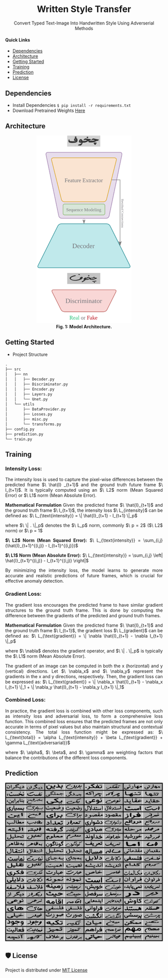 <p align="center">
  <h1 align="center">Written Style Transfer</h1>
</p>

<p align="center">
Convert Typed Text-Image Into Handwritten Style Using Adverserial Methods
</p>


#### **Quick Links**
- [Dependencies](#Dependencies)
- [Architecture](#Architecture)
- [Getting Started](#Getting-Started)
- [Training](#Training)
- [Prediction](#Prediction)
- [License](#License)

## Dependencies
- Install Dependencies `$ pip install -r requirements.txt`
- Download Pretrained Weights [Here]()

## Architecture
<div align="center">
  <img src="assets/style-transfer-overarch.png" height = 600>
  <div align="center"><figcaption><strong>Fig. 1: Model Architecture.</strong></figcaption></div>
</div>

## Getting Started
- Project Structure
```
.
├── src
│   ├── nn
│   │   ├── Decoder.py
│   │   ├── Discriminator.py
│   │   ├── Encoder.py
│   │   ├── Layers.py
│   │   └── Unet.py
│   └── utils
│       ├── DataProvider.py
│       ├── Losses.py
│       ├── misc.py
│       └── transforms.py
├── config.py
├── prediction.py
└── train.py
```

## Training

<div align="justify">
  <h3> Intensity Loss: </h3>
  <p align="justify"> The intensity loss is used to capture the pixel-wise differences between the predicted frame $\ \hat{I}      _{t+1}$ and the ground truth       future frame $\ I_{t+1}$. It is typically computed using an $\ L2$ norm (Mean Squared Error) or $\ L1$ norm (Mean Absolute Error).</p>
  <p align="justify"><strong> Mathematical Formulation </strong> Given the predicted frame $\ \hat{I}_{t+1}$ and the ground truth frame $\ I_{t+1}$, the intensity    loss $\ L_{intensity}$ can be defined as: $\ L_{\text{intensity}} = \| \hat{I}_{t+1} - I_{t+1} \|_p$ </p>
  <p align="justify"> where $\ \| . \|_p$ denotes the  $\ L_p$ norm, commonly $\ p = 2$ ($\ L2$ norm) or $\ p = 1$ </p>
  <p> <strong>$\ L2$ Norm (Mean Squared Error):</strong> $\ L_{\text{intensity}} = \sum_{i,j} (\hat{I}_{t+1}^{(i,j)} - I_{t+1}^{(i,j)})$ </p>
  <p> <strong>$\ L1$ Norm (Mean Absolute Error):</strong> $\ L_{\text{intensity}} = \sum_{i,j} \left| \hat{I}_{t+1}^{(i,j)} - I_{t+1}^{(i,j)} \right|$ </p>
  <p> By minimizing the intensity loss, the model learns to generate more accurate and realistic predictions of future frames, which is crucial for effective         anomaly detection. </p>
</div>

<div align="justify">
  <h3> Gradient Loss: </h3>
  <p align="justify">The gradient loss encourages the predicted frame to have similar gradient structures to the ground truth frame. This is done by computing the    difference between the gradients of the predicted and ground truth frames.</p>
  <p align="justify"><strong>Mathematical Formulation</strong> Given the predicted frame $\ \hat{I}_{t+1}$ and the ground truth frame $\ I_{t+1}$, the gradient       loss $\ L_{gradient}$ can be defined as: $\ L_{\text{gradient}} = \| \nabla \hat{I}_{t+1} - \nabla I_{t+1} \|_p$</p>
  <p align="justify"> where $\ \nabla$ denotes the gradient operator, and $\ \| . \|_p$ is typically the $\ L1$ norm (Mean Absolute Error).</p>
  <p align="justify">The gradient of an image can be computed in both the x (horizontal) and y (vertical) directions. Let $\ \nabla_x$​ and $\ \nabla_y$ represent     the gradients in    the x and y directions, respectively. Then, the gradient loss can be expressed as: $\ L_{\text{gradient}} = \| \nabla_x \hat{I}_{t+1} -         \nabla_x I_{t+1} \|_1 +     \| \nabla_y \hat{I}_{t+1} - \nabla_y I_{t+1} \|_1$</p>
</div>

<div align="justify">
  <h3> Combined Loss: </h3>
  <p align="justify"> In practice, the gradient loss is combined with other loss components, such as intensity loss and adversarial loss, to form a comprehensive     loss function. This combined loss ensures that the predicted frames are not only accurate in terms of pixel values but also maintain structural and contextual      consistency. The total loss function might be expressed as: $\ L_{\text{total}} = \alpha L_{\text{intensity}} + \beta L_{\text{gradient}} + \gamma                  L_{\text{adversarial}}$</p>
  <p align="justify"> where $\ \alpha$, $\ \beta$, and $\ \gamma$ are weighting factors that balance the contributions of the different loss components.</p>
</div>

## Prediction
<div align="center">
  <img src="assets/prediction.png">
</div>

## 🛡️ License <a name="license"></a>
Project is distributed under [MIT License](https://github.com/Saeed-Biabani/Written-Style-Transfer/blob/main/LICENSE)
